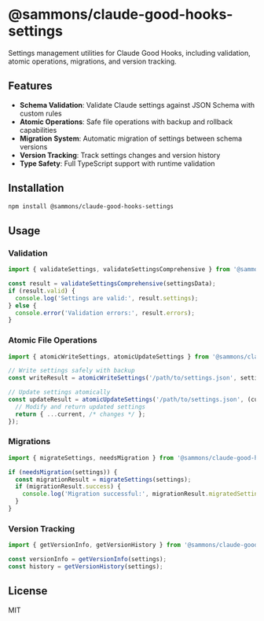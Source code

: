 # @sammons/claude-good-hooks-settings

Settings management utilities for Claude Good Hooks, including validation, atomic operations, migrations, and version tracking.

## Features

- **Schema Validation**: Validate Claude settings against JSON Schema with custom rules
- **Atomic Operations**: Safe file operations with backup and rollback capabilities
- **Migration System**: Automatic migration of settings between schema versions
- **Version Tracking**: Track settings changes and version history
- **Type Safety**: Full TypeScript support with runtime validation

## Installation

```bash
npm install @sammons/claude-good-hooks-settings
```

## Usage

### Validation

```typescript
import { validateSettings, validateSettingsComprehensive } from '@sammons/claude-good-hooks-settings';

const result = validateSettingsComprehensive(settingsData);
if (result.valid) {
  console.log('Settings are valid:', result.settings);
} else {
  console.error('Validation errors:', result.errors);
}
```

### Atomic File Operations

```typescript
import { atomicWriteSettings, atomicUpdateSettings } from '@sammons/claude-good-hooks-settings';

// Write settings safely with backup
const writeResult = atomicWriteSettings('/path/to/settings.json', settings);

// Update settings atomically
const updateResult = atomicUpdateSettings('/path/to/settings.json', (current) => {
  // Modify and return updated settings
  return { ...current, /* changes */ };
});
```

### Migrations

```typescript
import { migrateSettings, needsMigration } from '@sammons/claude-good-hooks-settings';

if (needsMigration(settings)) {
  const migrationResult = migrateSettings(settings);
  if (migrationResult.success) {
    console.log('Migration successful:', migrationResult.migratedSettings);
  }
}
```

### Version Tracking

```typescript
import { getVersionInfo, getVersionHistory } from '@sammons/claude-good-hooks-settings';

const versionInfo = getVersionInfo(settings);
const history = getVersionHistory(settings);
```

## License

MIT